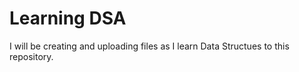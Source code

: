 # Learning DSA
I will be creating and uploading files as I learn Data Structues to this repository.


